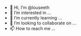 - 👋 Hi, I’m @louseeth
- 👀 I’m interested in ...
- 🌱 I’m currently learning ...
- 💞️ I’m looking to collaborate on ...
- 📫 How to reach me ...

<!---
louseeth/louseeth is a ✨ special ✨ repository because its `README.md` (this file) appears on your GitHub profile.
You can click the Preview link to take a look at your changes.
--->
